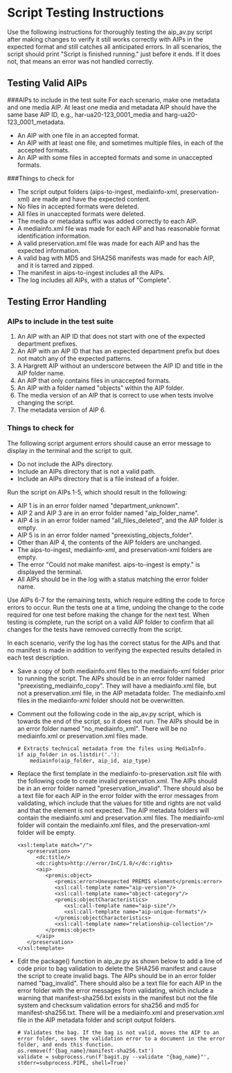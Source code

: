 # Script Testing Instructions

Use the following instructions for thoroughly testing the aip_av.py script after making changes to verify it still works correctly with AIPs in the expected format and still catches all anticipated errors. In all scenarios, the script should print "Script is finished running." just before it ends. If it does not, that means an error was not handled correctly. 

## Testing Valid AIPs

###AIPs to include in the test suite
For each scenario, make one metadata and one media AIP. At least one media and metadata AIP should have the same base AIP ID, e.g., har-ua20-123_0001_media and harg-ua20-123_0001_metadata.

* An AIP with one file in an accepted format.
* An AIP with at least one file, and sometimes multiple files, in each of the accepted formats.
* An AIP with some files in accepted formats and some in unaccepted formats. 

###Things to check for
* The script output folders (aips-to-ingest, mediainfo-xml, preservation-xml) are made and have the expected content.
* No files in accepted formats were deleted.
* All files in unaccepted formats were deleted.
* The media or metadata suffix was added correctly to each AIP.
* A mediainfo.xml file was made for each AIP and has reasonable format identification information.  
* A valid preservation.xml file was made for each AIP and has the expected information.
* A valid bag with MD5 and SHA256 manifests was made for each AIP, and it is tarred and zipped.
* The manifest in aips-to-ingest includes all the AIPs.
* The log includes all AIPs, with a status of "Complete".

## Testing Error Handling

### AIPs to include in the test suite

1. An AIP with an AIP ID that does not start with one of the expected department prefixes.
2. An AIP with an AIP ID that has an expected department prefix but does not match any of the expected patterns.
3. A Hargrett AIP without an underscore between the AIP ID and title in the AIP folder name.
4. An AIP that only contains files in unaccepted formats.
5. An AIP with a folder named "objects" within the AIP folder.
6. The media version of an AIP that is correct to use when tests involve changing the script.
7. The metadata version of AIP 6.

### Things to check for

The following script argument errors should cause an error message to display in the terminal and the script to quit.
* Do not include the AIPs directory.
* Include an AIPs directory that is not a valid path.
* Include an AIPs directory that is a file instead of a folder.

Run the script on AIPs 1-5, which should result in the following:    
* AIP 1 is in an error folder named "department_unknown".
* AIP 2 and AIP 3 are in an error folder named "aip_folder_name".
* AIP 4 is in an error folder named "all_files_deleted", and the AIP folder is empty.
* AIP 5 is in an error folder named "preexisting_objects_folder".
* Other than AIP 4, the contents of the AIP folders are unchanged.  
* The aips-to-ingest, mediainfo-xml, and preservation-xml folders are empty.
* The error "Could not make manifest. aips-to-ingest is empty." is displayed the terminal.
* All AIPs should be in the log with a status matching the error folder name.

Use AIPs 6-7 for the remaining tests, which require editing the code to force errors to occur. Run the tests one at a time, undoing the change to the code required for one test before making the change for the next test. When testing is complete, run the script on a valid AIP folder to confirm that all changes for the tests have removed correctly from the script.

In each scenario, verify the log has the correct status for the AIPs and that no manifest is made in addition to verifying the expected results detailed in each test description.

* Save a copy of both mediainfo.xml files to the mediainfo-xml folder prior to running the script. The AIPs should be in an error folder named "preexisting_mediainfo_copy". They will have a mediainfo.xml file, but not a preservation.xml file, in the AIP metadata folder. The mediainfo.xml files in the mediainfo-xml folder should not be overwritten.


* Comment out the following code in the aip_av.py script, which is towards the end of the script, so it does not run. The AIPs should be in an error folder named "no_mediainfo_xml". There will be no mediainfo.xml or preservation.xml files made.
    ```
    # Extracts technical metadata from the files using MediaInfo.
    if aip_folder in os.listdir('.'):
        mediainfo(aip_folder, aip_id, aip_type)

* Replace the first template in the mediainfo-to-preservation.xslt file with the following code to create invalid preservation.xml. The AIPs should be in an error folder named "preservation_invalid". There should also be a text file for each AIP in the error folder with the error messages from validating, which include that the values for title and rights are not valid and that the element <error> is not expected. The AIP metadata folders will contain the mediainfo.xml and preservation.xml files. The mediainfo-xml folder will contain the mediainfo.xml files, and the preservation-xml folder will be empty.
    
   ```
   <xsl:template match="/">
      <preservation>
         <dc:title/>
         <dc:rights>http://error/InC/1.0/</dc:rights>
         <aip>
            <premis:object>
               <premis:error>Unexpected PREMIS element</premis:error>
               <xsl:call-template name="aip-version"/>
               <xsl:call-template name="object-category"/>
               <premis:objectCharacteristics>
                  <xsl:call-template name="aip-size"/>
                  <xsl:call-template name="aip-unique-formats"/>
               </premis:objectCharacteristics>
               <xsl:call-template name="relationship-collection"/>
            </premis:object>
         </aip>
      </preservation>
   </xsl:template>

* Edit the package() function in aip_av.py as shown below to add a line of code prior to bag validation to delete the SHA256 manifest and cause the script to create invalid bags. The AIPs should be in an error folder named "bag_invalid". There should also be a text file for each AIP in the error folder with the error messages from validating, which include a warning that manifest-sha256.txt exists in the manifest but not the file system and checksum validation errors for sha256 and md5 for manifest-sha256.txt. There will be a mediainfo.xml and preservation.xml file in the AIP metadata folder and script output folders.
  
  ```
  # Validates the bag. If the bag is not valid, moves the AIP to an error folder, saves the validation error to a document in the error folder, and ends this function.
  os.remove(f'{bag_name}/manifest-sha256.txt')
  validate = subprocess.run(f'bagit.py --validate "{bag_name}"', stderr=subprocess.PIPE, shell=True)`